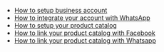 - [How to setup business account](HowToSetupBusinessAccount.md)
- [How to integrate your account with WhatsApp]()
- [How to setup your product catalog]()
- [How to link your product catalog with Facebook]()
- [How to link your product catalog with Whatsapp]()